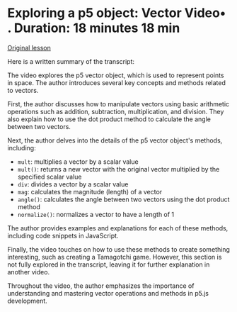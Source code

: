 # Exploring a p5 object: Vector Video• . Duration: 18 minutes 18 min

[Original lesson](https://www.coursera.org/learn/uol-introduction-to-programming-1/lecture/M747L/exploring-a-p5-object-vector)

Here is a written summary of the transcript:

The video explores the p5 vector object, which is used to represent points in space. The author introduces several key concepts and methods related to vectors.

First, the author discusses how to manipulate vectors using basic arithmetic operations such as addition, subtraction, multiplication, and division. They also explain how to use the dot product method to calculate the angle between two vectors.

Next, the author delves into the details of the p5 vector object's methods, including:

* `mult`: multiplies a vector by a scalar value
* `mult()`: returns a new vector with the original vector multiplied by the specified scalar value
* `div`: divides a vector by a scalar value
* `mag`: calculates the magnitude (length) of a vector
* `angle()`: calculates the angle between two vectors using the dot product method
* `normalize()`: normalizes a vector to have a length of 1

The author provides examples and explanations for each of these methods, including code snippets in JavaScript.

Finally, the video touches on how to use these methods to create something interesting, such as creating a Tamagotchi game. However, this section is not fully explored in the transcript, leaving it for further explanation in another video.

Throughout the video, the author emphasizes the importance of understanding and mastering vector operations and methods in p5.js development.

